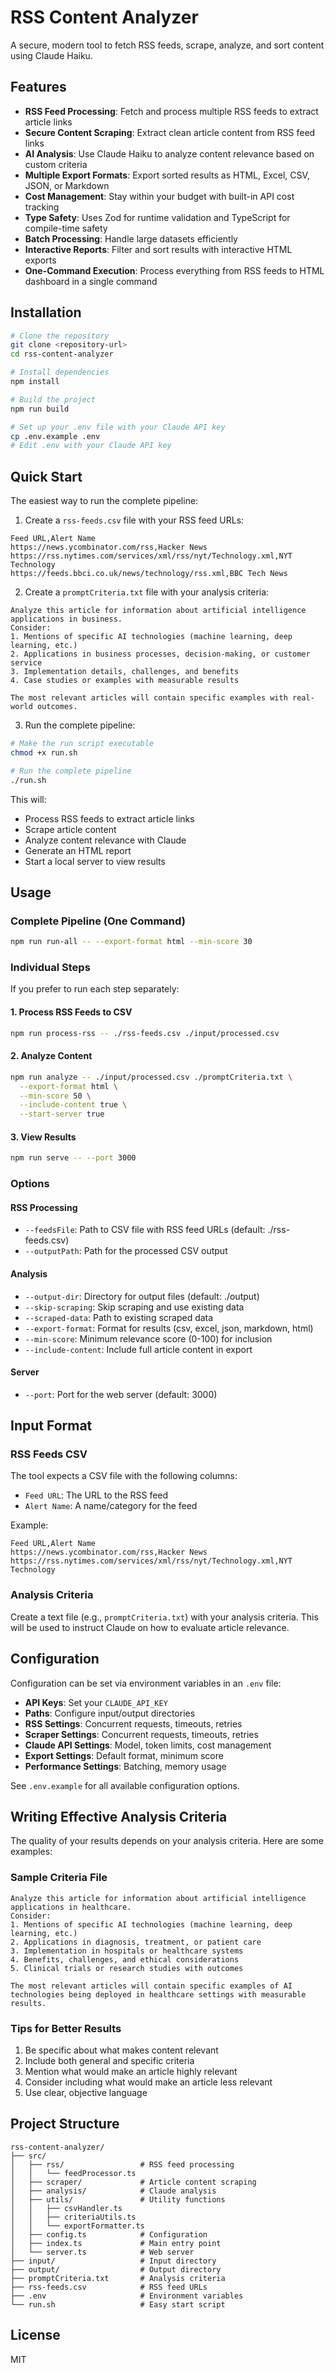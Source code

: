 # RSS Content Analyzer

A secure, modern tool to fetch RSS feeds, scrape, analyze, and sort content using Claude Haiku.

## Features

- **RSS Feed Processing**: Fetch and process multiple RSS feeds to extract article links
- **Secure Content Scraping**: Extract clean article content from RSS feed links
- **AI Analysis**: Use Claude Haiku to analyze content relevance based on custom criteria
- **Multiple Export Formats**: Export sorted results as HTML, Excel, CSV, JSON, or Markdown
- **Cost Management**: Stay within your budget with built-in API cost tracking
- **Type Safety**: Uses Zod for runtime validation and TypeScript for compile-time safety
- **Batch Processing**: Handle large datasets efficiently
- **Interactive Reports**: Filter and sort results with interactive HTML exports
- **One-Command Execution**: Process everything from RSS feeds to HTML dashboard in a single command

## Installation

```bash
# Clone the repository
git clone <repository-url>
cd rss-content-analyzer

# Install dependencies
npm install

# Build the project
npm run build

# Set up your .env file with your Claude API key
cp .env.example .env
# Edit .env with your Claude API key
```

## Quick Start

The easiest way to run the complete pipeline:

1. Create a `rss-feeds.csv` file with your RSS feed URLs:
```csv
Feed URL,Alert Name
https://news.ycombinator.com/rss,Hacker News
https://rss.nytimes.com/services/xml/rss/nyt/Technology.xml,NYT Technology
https://feeds.bbci.co.uk/news/technology/rss.xml,BBC Tech News
```

2. Create a `promptCriteria.txt` file with your analysis criteria:
```
Analyze this article for information about artificial intelligence applications in business.
Consider:
1. Mentions of specific AI technologies (machine learning, deep learning, etc.)
2. Applications in business processes, decision-making, or customer service
3. Implementation details, challenges, and benefits
4. Case studies or examples with measurable results

The most relevant articles will contain specific examples with real-world outcomes.
```

3. Run the complete pipeline:
```bash
# Make the run script executable
chmod +x run.sh

# Run the complete pipeline
./run.sh
```

This will:
- Process RSS feeds to extract article links
- Scrape article content
- Analyze content relevance with Claude
- Generate an HTML report
- Start a local server to view results

## Usage

### Complete Pipeline (One Command)

```bash
npm run run-all -- --export-format html --min-score 30
```

### Individual Steps

If you prefer to run each step separately:

#### 1. Process RSS Feeds to CSV

```bash
npm run process-rss -- ./rss-feeds.csv ./input/processed.csv
```

#### 2. Analyze Content

```bash
npm run analyze -- ./input/processed.csv ./promptCriteria.txt \
  --export-format html \
  --min-score 50 \
  --include-content true \
  --start-server true
```

#### 3. View Results

```bash
npm run serve -- --port 3000
```

### Options

#### RSS Processing
- `--feedsFile`: Path to CSV file with RSS feed URLs (default: ./rss-feeds.csv)
- `--outputPath`: Path for the processed CSV output

#### Analysis
- `--output-dir`: Directory for output files (default: ./output)
- `--skip-scraping`: Skip scraping and use existing data
- `--scraped-data`: Path to existing scraped data
- `--export-format`: Format for results (csv, excel, json, markdown, html)
- `--min-score`: Minimum relevance score (0-100) for inclusion
- `--include-content`: Include full article content in export

#### Server
- `--port`: Port for the web server (default: 3000)

## Input Format

### RSS Feeds CSV

The tool expects a CSV file with the following columns:
- `Feed URL`: The URL to the RSS feed
- `Alert Name`: A name/category for the feed

Example:
```csv
Feed URL,Alert Name
https://news.ycombinator.com/rss,Hacker News
https://rss.nytimes.com/services/xml/rss/nyt/Technology.xml,NYT Technology
```

### Analysis Criteria

Create a text file (e.g., `promptCriteria.txt`) with your analysis criteria. This will be used to instruct Claude on how to evaluate article relevance.

## Configuration

Configuration can be set via environment variables in an `.env` file:

- **API Keys**: Set your `CLAUDE_API_KEY`
- **Paths**: Configure input/output directories
- **RSS Settings**: Concurrent requests, timeouts, retries
- **Scraper Settings**: Concurrent requests, timeouts, retries
- **Claude API Settings**: Model, token limits, cost management
- **Export Settings**: Default format, minimum score
- **Performance Settings**: Batching, memory usage

See `.env.example` for all available configuration options.

## Writing Effective Analysis Criteria

The quality of your results depends on your analysis criteria. Here are some examples:

### Sample Criteria File

```
Analyze this article for information about artificial intelligence applications in healthcare.
Consider:
1. Mentions of specific AI technologies (machine learning, deep learning, etc.)
2. Applications in diagnosis, treatment, or patient care
3. Implementation in hospitals or healthcare systems
4. Benefits, challenges, and ethical considerations
5. Clinical trials or research studies with outcomes

The most relevant articles will contain specific examples of AI technologies being deployed in healthcare settings with measurable results.
```

### Tips for Better Results

1. Be specific about what makes content relevant
2. Include both general and specific criteria
3. Mention what would make an article highly relevant
4. Consider including what would make an article less relevant
5. Use clear, objective language

## Project Structure

```
rss-content-analyzer/
├── src/
│   ├── rss/                 # RSS feed processing
│   │   └── feedProcessor.ts
│   ├── scraper/             # Article content scraping
│   ├── analysis/            # Claude analysis
│   ├── utils/               # Utility functions
│   │   ├── csvHandler.ts
│   │   ├── criteriaUtils.ts
│   │   └── exportFormatter.ts
│   ├── config.ts            # Configuration
│   ├── index.ts             # Main entry point
│   └── server.ts            # Web server
├── input/                   # Input directory
├── output/                  # Output directory
├── promptCriteria.txt       # Analysis criteria
├── rss-feeds.csv            # RSS feed URLs
├── .env                     # Environment variables
└── run.sh                   # Easy start script
```

## License

MIT